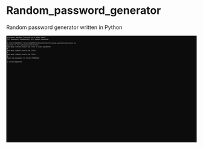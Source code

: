 # Random_password_generator

Random password generator written in Python<br/>

![My Image](img-1.png)


